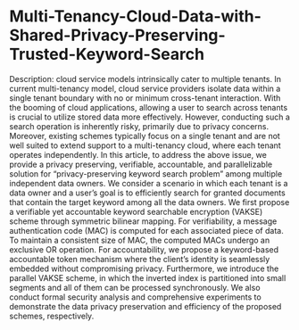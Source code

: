 # Multi-Tenancy-Cloud-Data-with-Shared-Privacy-Preserving-Trusted-Keyword-Search
Description:
cloud service models intrinsically cater to multiple tenants. In current multi-tenancy model,
cloud service providers isolate data within a single tenant boundary with no or minimum
cross-tenant interaction. With the booming of cloud applications, allowing a user to search
across tenants is crucial to utilize stored data more effectively. However, conducting such a
search operation is inherently risky, primarily due to privacy concerns. Moreover, existing
schemes typically focus on a single tenant and are not well suited to extend support to a
multi-tenancy cloud, where each tenant operates independently. In this article, to address the
above issue, we provide a privacy preserving, verifiable, accountable, and parallelizable
solution for “privacy-preserving keyword search problem” among multiple independent data
owners. We consider a scenario in which each tenant is a data owner and a user’s goal is to
efficiently search for granted documents that contain the target keyword among all the data
owners. We first propose a verifiable yet accountable keyword searchable encryption
(VAKSE) scheme through symmetric bilinear mapping. For verifiability, a message
authentication code (MAC) is computed for each associated piece of data. To maintain a
consistent size of MAC, the computed MACs undergo an exclusive OR operation. For
accountability, we propose a keyword-based accountable token mechanism where the client’s
identity is seamlessly embedded without compromising privacy. Furthermore, we introduce
the parallel VAKSE scheme, in which the inverted index is partitioned into small segments
and all of them can be processed synchronously. We also conduct formal security analysis
and comprehensive experiments to demonstrate the data privacy preservation and efficiency
of the proposed schemes, respectively.
